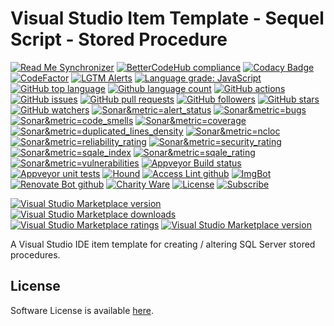# Visual Studio Item Template - Sequel Script - Stored Procedure 

<!--BadgesSTART-->
<!-- Powered by https://github.com/GregTrevellick/ReadMeSynchronizer -->
[![Read Me Synchronizer](https://img.shields.io/badge/-powered%20by%20ReadMeSynchronizer-brightgreen.svg)](https://github.com/GregTrevellick/ReadMeSynchronizer)
[![BetterCodeHub compliance](https://bettercodehub.com/edge/badge/GregTrevellick/VsixItemTemplateSqlScriptStoredProcedure?branch=master)](https://bettercodehub.com/results/GregTrevellick/VsixItemTemplateSqlScriptStoredProcedure)
[![Codacy Badge](https://api.codacy.com/project/badge/Grade/)](https://www.codacy.com/project/gtrevellick/VsixItemTemplateSqlScriptStoredProcedure/dashboard?utm_source=github.com&amp;utm_medium=referral&amp;utm_content=GregTrevellick/VsixItemTemplateSqlScriptStoredProcedure&amp;utm_campaign=Badge_Grade_Dashboard)
 [![CodeFactor](https://www.codefactor.io/repository/github/GregTrevellick/VsixItemTemplateSqlScriptStoredProcedure/badge)](https://www.codefactor.io/repository/github/GregTrevellick/VsixItemTemplateSqlScriptStoredProcedure)
  [![LGTM Alerts](https://img.shields.io/lgtm/alerts/g/GregTrevellick/VsixItemTemplateSqlScriptStoredProcedure.svg?logo=lgtm&logoWidth=18)](https://lgtm.com/projects/g/GregTrevellick/VsixItemTemplateSqlScriptStoredProcedure/alerts/)
[![Language grade: JavaScript](https://img.shields.io/lgtm/grade/javascript/g/GregTrevellick/VsixItemTemplateSqlScriptStoredProcedure.svg?logo=lgtm&logoWidth=18)](https://lgtm.com/projects/g/GregTrevellick/VsixItemTemplateSqlScriptStoredProcedure/context:javascript)
[![GitHub top language](https://img.shields.io/github/languages/top/GregTrevellick/VsixItemTemplateSqlScriptStoredProcedure.svg)](https://github.com/GregTrevellick/VsixItemTemplateSqlScriptStoredProcedure)
[![Github language count](https://img.shields.io/github/languages/count/GregTrevellick/VsixItemTemplateSqlScriptStoredProcedure.svg)](https://github.com/GregTrevellick/VsixItemTemplateSqlScriptStoredProcedure)
[![GitHub actions](https://github.com/GregTrevellick/VsixItemTemplateSqlScriptStoredProcedure/workflows/.NET%20Core/badge.svg)](https://github.com/GregTrevellick/VsixItemTemplateSqlScriptStoredProcedure/actions)
[![GitHub issues](https://img.shields.io/github/issues-raw/GregTrevellick/VsixItemTemplateSqlScriptStoredProcedure.svg)](https://github.com/GregTrevellick/VsixItemTemplateSqlScriptStoredProcedure/issues)
[![GitHub pull requests](https://img.shields.io/github/issues-pr-raw/GregTrevellick/VsixItemTemplateSqlScriptStoredProcedure.svg)](https://github.com/GregTrevellick/VsixItemTemplateSqlScriptStoredProcedure/pulls)
[![GitHub followers](https://img.shields.io/github/followers/GregTrevellick.svg)](https://github.com/GregTrevellick?tab=followers)
[![GitHub stars](https://img.shields.io/github/stars/GregTrevellick/VsixItemTemplateSqlScriptStoredProcedure.svg)](https://github.com/GregTrevellick/VsixItemTemplateSqlScriptStoredProcedure)
[![GitHub watchers](https://img.shields.io/github/watchers/GregTrevellick/VsixItemTemplateSqlScriptStoredProcedure.svg)](https://github.com/GregTrevellick/VsixItemTemplateSqlScriptStoredProcedure/watchers)
[![Sonar&metric=alert_status](https://sonarcloud.io/api/project_badges/measure?project=VsixItemTemplateSqlScriptStoredProcedure&metric=alert_status)](https://sonarcloud.io/dashboard?id=VsixItemTemplateSqlScriptStoredProcedure)
[![Sonar&metric=bugs](https://sonarcloud.io/api/project_badges/measure?project=VsixItemTemplateSqlScriptStoredProcedure&metric=bugs)](https://sonarcloud.io/component_measures?id=VsixItemTemplateSqlScriptStoredProcedure&metric=bugs)
[![Sonar&metric=code_smells](https://sonarcloud.io/api/project_badges/measure?project=VsixItemTemplateSqlScriptStoredProcedure&metric=code_smells)](https://sonarcloud.io/component_measures?id=VsixItemTemplateSqlScriptStoredProcedure&metric=code_smells)
[![Sonar&metric=coverage](https://sonarcloud.io/api/project_badges/measure?project=VsixItemTemplateSqlScriptStoredProcedure&metric=coverage)](https://sonarcloud.io/component_measures?id=VsixItemTemplateSqlScriptStoredProcedure&metric=Coverage)
[![Sonar&metric=duplicated_lines_density](https://sonarcloud.io/api/project_badges/measure?project=VsixItemTemplateSqlScriptStoredProcedure&metric=duplicated_lines_density)](https://sonarcloud.io/component_measures?id=VsixItemTemplateSqlScriptStoredProcedure&metric=duplicated_lines)
[![Sonar&metric=ncloc](https://sonarcloud.io/api/project_badges/measure?project=VsixItemTemplateSqlScriptStoredProcedure&metric=ncloc)](https://sonarcloud.io/component_measures?id=VsixItemTemplateSqlScriptStoredProcedure&metric=ncloc)
[![Sonar&metric=reliability_rating](https://sonarcloud.io/api/project_badges/measure?project=VsixItemTemplateSqlScriptStoredProcedure&metric=reliability_rating)](https://sonarcloud.io/component_measures?id=VsixItemTemplateSqlScriptStoredProcedure&metric=reliability_rating)
[![Sonar&metric=security_rating](https://sonarcloud.io/api/project_badges/measure?project=VsixItemTemplateSqlScriptStoredProcedure&metric=security_rating)](https://sonarcloud.io/component_measures?id=VsixItemTemplateSqlScriptStoredProcedure&metric=security_rating)
[![Sonar&metric=sqale_index](https://sonarcloud.io/api/project_badges/measure?project=VsixItemTemplateSqlScriptStoredProcedure&metric=sqale_index)](https://sonarcloud.io/component_measures?id=VsixItemTemplateSqlScriptStoredProcedure&metric=sqale_index)
[![Sonar&metric=sqale_rating](https://sonarcloud.io/api/project_badges/measure?project=VsixItemTemplateSqlScriptStoredProcedure&metric=sqale_rating)](https://sonarcloud.io/component_measures?id=VsixItemTemplateSqlScriptStoredProcedure&metric=sqale_rating)
[![Sonar&metric=vulnerabilities](https://sonarcloud.io/api/project_badges/measure?project=VsixItemTemplateSqlScriptStoredProcedure&metric=vulnerabilities)](https://sonarcloud.io/component_measures?id=VsixItemTemplateSqlScriptStoredProcedure&metric=vulnerabilities)
[![Appveyor Build status](https://ci.appveyor.com/api/projects/status/?svg=true)](https://ci.appveyor.com/project/GregTrevellick/VsixItemTemplateSqlScriptStoredProcedure)
[![Appveyor unit tests](https://img.shields.io/appveyor/tests/GregTrevellick/VsixItemTemplateSqlScriptStoredProcedure.svg)](https://ci.appveyor.com/project/GregTrevellick/VsixItemTemplateSqlScriptStoredProcedure/build/tests)
 [![Hound](https://img.shields.io/badge/hound_ci-checked-brightgreen.svg)](https://houndci.com/)
[![Access Lint github](https://img.shields.io/badge/a11y-checked-brightgreen.svg)](https://www.accesslint.com)
[![ImgBot](https://img.shields.io/badge/images-optimized-brightgreen.svg)](https://imgbot.net/)
[![Renovate Bot github](https://img.shields.io/badge/renovatebot-checked-brightgreen.svg)](https://renovatebot.com/)
[![Charity Ware](https://img.shields.io/badge/charity%20ware-thank%20you-brightgreen.svg)](https://github.com/GregTrevellick/MiscellaneousArtefacts/wiki/Charity-Ware)
[![License](https://img.shields.io/github/license/gittools/gitlink.svg)](/LICENSE.txt)
[![Subscribe](https://img.shields.io/badge/subscribe%20to%20receive%20notificatons-grey.svg)](https://github.com/GregTrevellick/VsixItemTemplateSqlScriptStoredProcedure/subscription)
 
[![Visual Studio Marketplace version](https://img.shields.io/badge/-VsixItemTemplateSqlScriptStoredProcedure-%23e2165e.svg)](https://marketplace.visualstudio.com/items?itemName=GregTrevellick.VsixItemTemplateSqlScriptStoredProcedure)
[![Visual Studio Marketplace downloads](https://vsmarketplacebadge.apphb.com/installs/GregTrevellick.VsixItemTemplateSqlScriptStoredProcedure.svg)](https://marketplace.visualstudio.com/items?itemName=GregTrevellick.VsixItemTemplateSqlScriptStoredProcedure)
[![Visual Studio Marketplace ratings](https://vsmarketplacebadge.apphb.com/rating/GregTrevellick.VsixItemTemplateSqlScriptStoredProcedure.svg)](https://marketplace.visualstudio.com/items?itemName=GregTrevellick.VsixItemTemplateSqlScriptStoredProcedure)
[![Visual Studio Marketplace version](https://vsmarketplacebadge.apphb.com/version/GregTrevellick.VsixItemTemplateSqlScriptStoredProcedure.svg)](https://marketplace.visualstudio.com/items?itemName=GregTrevellick.VsixItemTemplateSqlScriptStoredProcedure)



<!--BadgesEND-->

A Visual Studio IDE item template for creating / altering SQL Server stored procedures.

## License

Software License is available [here](/LICENSE.txt).
